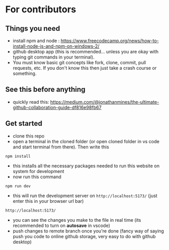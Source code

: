 # For contributors
## Things you need
- install npm and node : https://www.freecodecamp.org/news/how-to-install-node-js-and-npm-on-windows-2/
- github desktop app (this is recommended... unless you are okay with typing git commands in your terminal). 
- You must know basic git concepts like fork, clone, commit, pull requests, etc. If you don't know this then just take a crash course or something.
## See this before anything
- quickly read this: https://medium.com/@jonathanmines/the-ultimate-github-collaboration-guide-df816e98fb67

## Get started
- clone this repo
- open a terminal in the cloned folder (or open cloned folder in vs code and start terminal from there). Then write this
```
npm install
```
- this installs all the necessary packages needed to run this website on system for development
- now run this command
```
npm run dev
```
- this will run the development server on `http://localhost:5173/` (just enter this in your browser url bar)
```
http://localhost:5173/
```
- you can see the changes you make to the file in real time (its recommended to turn on **autosave** in vscode)
- push changes to remote branch once you're done (fancy way of saying push you code to online github storage, very easy to do with github desktop)


